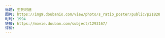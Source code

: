 ```yaml
---
标题: 生死时速
图片: https://img9.doubanio.com/view/photo/s_ratio_poster/public/p2182085556.webp
时时: 1994
链接: https://movie.douban.com/subject/1293167/
评价:
---
```


